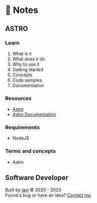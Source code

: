 # :memo: Notes
## ASTRO
### Learn
1. What is it
2. What does it do
3. Why to use it
4. Getting started
5. Concepts
6. Code samples
7. Documentation
### Resources
- [Astro](https://astro.build/)
- [Astro Documentation](https://docs.astro.build/)
### Requirements
- NodeJS
### Terms and concepts
- Astro
## Software Developer
Built by [javi](https://github.com/javi0b01/) :copyright: 2020 - 2023  
Found a bug or have an idea? [Contact me](https://www.linkedin.com/in/javi0b01/).
